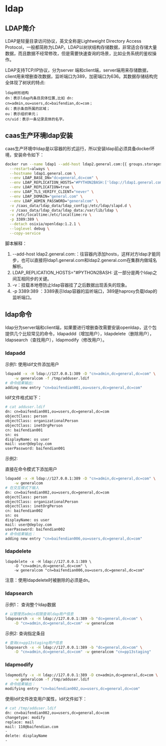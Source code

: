 # ldap

## LDAP简介

LDAP是轻量目录访问协议，英文全称是Lightweight Directory Access Protocol，一般都简称为LDAP。LDAP以树状结构存储数据，非常适合存储大量数据，而且数据不经常修改，但是需要快速查询的场景，比如业务系统的鉴权操作。

LDAP支持TCP/IP协议，分为server 端和client端，server端用来存储数据，client用来增删查改数据，监听端口为389，加密端口为636。其数据存储结构完全体现了树状的特点:

```text
ldap树形结构
dn：表示ldap内条目具体位置,比如 dn: cn=admin,ou=users,dc=baifendian,dc=com；
dc：表示条目所属的区域；
ou：表示组织单元；
cn/uid：表示一条记录具体的名字。
```

## caas生产环境ldap安装

caas生产环境中ldap是以容器的形式运行，所以安装ldap前必须具备docker环境，安装命令如下：

```bash
docker run --name ldap1 --add-host ldap2.general.com:{{ groups.storages[1] }} \
  --restart=always \
  --hostname ldap1.general.com \
  --env LDAP_BASE_DN="dc=general,dc=com" \
  --env LDAP_REPLICATION_HOSTS="#PYTHON2BASH:['ldap://ldap1.general.com:389','ldap://ldap2.general.com:3389']" \
  --env LDAP_REPLICATION=true \
  --env LDAP_TLS_VERIFY_CLIENT="never" \
  --env LDAP_DOMAIN="general.com" \
  --env LDAP_ADMIN_PASSWORD="generalcom" \
  -v /caas_data/ldap_data/ldap_config:/etc/ldap/slapd.d \
  -v /caas_data/ldap_data/ldap_data:/var/lib/ldap \
  -v /etc/localtime:/etc/localtime:ro \
  -p 3389:389 \
  --detach osixia/openldap:1.2.1 \
  --loglevel debug \
  --copy-service
```

脚本解释：

1. --add-host ldap2.general.com:：往容器内添加hosts，这样对方ldap才能同步，也可以直接将ldap1.general.com和ldap2.general.com在集群内做域名解析。
2. LDAP\_REPLICATION\_HOSTS="\#PYTHON2BASH: 这一部分是两个ldap之间互相同步的关键。
3. -v：挂载本地卷防止ldap容器挂了之后数据出现丢失的现象。
4. -p 3389:389 ：3389表示ldap容器的监听端口，389是haproxy负载ldap的监听端口。

## ldap命令

ldap分为server端和client端，如果要进行增删查改需要安装openldap，这个包提供几个比较常见的命令，ldapaddd（增加用户），ldapdelete（删除用户），ldapsearch（查找用户），ldapmodify（修改用户）。

### ldapadd

示例1: 使用ldif文件添加用户

```bash
ldapadd -x -H ldap://127.0.0.1:389 -D "cn=admin,dc=general,dc=com" \
    -w generalcom -f /tmp/adduser.ldif
# 命令结果输出:
adding new entry "cn=baifendian001,ou=users,dc=general,dc=com"
```

ldif文件格式如下：

```bash
# cat adduser.ldif 
dn: cn=baifendian001,ou=users,dc=general,dc=com
objectClass: person
objectClass: organizationalPerson
objectClass: inetOrgPerson
cn: baifendian001
sn: os
displayName: os user
mail: user@deploy.com
userPassword: baifendian001
```

示例2:

直接在命令模式下添加用户

```bash
ldapadd -x -H ldap://127.0.0.1:389 -D "cn=admin,dc=general,dc=com" \
    -w generalcom
# 在交互模式下输入
dn: cn=baifendian002,ou=users,dc=general,dc=com
objectClass: person
objectClass: organizationalPerson
objectClass: inetOrgPerson
cn: baifendian002
sn: os
displayName: os user
mail: user@deploy.com
userPassword: baifendian002
# 命令结果输出：
adding new entry "cn=baifendian006,ou=users,dc=general,dc=com"
```

### ldapdelete

```text
ldapdelete -x -H ldap://127.0.0.1:389 \
    -D "cn=admin,dc=general,dc=com" \
    -w generalcom "cn=baifendian006,ou=users,dc=general,dc=com"
```

注意：使用ldapdelete时被删除的必须是dn。

### ldapsearch

示例1： 查询整个ldap数据

```bash
# 以管理员admin权限查询ldap用户信息
ldapsearch -x -H ldap://127.0.0.1:389 -b "dc=general,dc=com" \
    -D "cn=admin,dc=general,dc=com" -w generalcom
```

示例2: 查询指定条目

```bash
# 查询cn=pp13staging用户信息
ldapsearch -x -H ldap://127.0.0.1:389 -b "dc=general,dc=com" \
    -D "cn=admin,dc=general,dc=com" -w generalcom "cn=pp13staging"
```

### ldapmodify

```bash
ldapmodify -x -H ldap://127.0.0.1:389 -D cn=admin,dc=general,dc=com \
    -w generalcom -f /tmp/adduser.ldif
# 命令结果输出：
modifying entry "cn=baifendian002,ou=users,dc=general,dc=com"
```

使用ldif文件改变用户属性，ldif文件如下：

```bash
# cat /tmp/adduser.ldif 
dn: cn=baifendian002,ou=users,dc=general,dc=com
changetype: modify
replace: mail
mail: 110@baifendian.com
-
delete: displayName
-
```


